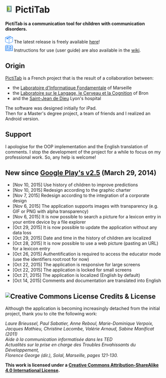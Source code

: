 # <img src="https://raw.githubusercontent.com/FerreroJeremy/PictiTab/master/res/drawable-mdpi/ic_launcher.png" width="25"> PictiTab

<b>PictiTab is a communication tool for children with communication disorders.</b>

<img src="https://github.com/FerreroJeremy/PictiTab/blob/master/screenshots/close.png"> The latest release is freely available [here](https://github.com/FerreroJeremy/PictiTab/releases/tag/v4.0)! <br/>
<img src="https://github.com/FerreroJeremy/PictiTab/blob/master/screenshots/guide.png"> Instructions for use (user guide) are also available in the [wiki](https://github.com/FerreroJeremy/PictiTab/wiki).

## Origin

[PictiTab](http://talep.lif.univ-mrs.fr/PictiTab/) is a French project that is the result of a collaboration between:
* the [Laboratoire d'Informatique Fondamentale](http://www.lif.univ-mrs.fr/) of Marseille
* the [Laboratoire sur le Langage, le Cerveau et la Cognition](http://l2c2.isc.cnrs.fr/drupal7/index.html) of Bron
* and the [Saint-Jean de Dieu](http://sjd.arhm.fr/) Lyon's hospital 

The software was designed initially for iPad. <br/>
Then for a Master's degree project, a team of friends and I realized an Android version. <br/>

## Support

I apologise for the OOP implementation and the English translation of comments. I stop the development of the project for a while to focus on my professional work. So, any help is welcome!

## New since [Google Play's v2.5](https://play.google.com/store/apps/details?id=com.pictitab.app) (March 29, 2014)

- [Nov 10, 2015] Use history of children to improve predictions
- [Nov 10, 2015] Redesign according to the graphic charter
- [Nov 7, 2015] Redesign according to the integration of a corporate design
- [Nov 6, 2015] The application supports images with transparency (e.g. GIF or PNG with alpha transparency)
- [Nov 6, 2015] It is now possible to search a picture for a lexicon entry in your entire device by a file explorer
- [Oct 29, 2015] It is now possible to update the application without any data loss
- [Oct 29, 2015] Date and time in the history of children are localized
- [Oct 28, 2015] It is now possible to use a web picture (pasting an URL) for a lexicon entry
- [Oct 26, 2015] Authentification is required to access the educator mode (use the identifiers root:root for now)
- [Oct 22, 2015] The application is responsive for large screens
- [Oct 22, 2015] The application is locked for small screens
- [Oct 21, 2015] The application is localized (English by default)
- [Oct 14, 2015] Comments and documentation are translated into English

## <img alt="Creative Commons License" style="border-width:0" src="https://i.creativecommons.org/l/by-sa/4.0/88x31.png" /> Credits & License

Although the application is becoming increasingly detached from the initial project, thank you to cite the following work:

<i>Laure Brieussel, Paul Sabatier, Anne Reboul, Marie-Dominique Verpoix, Jacques Mathieu, Christine Lacombe, Valérie Arnaud, Sabine Manificat (2011) <br/>
Aide à la communication informatisée dans les TED <br/>
Actualités sur la prise en charge des Troubles Envahissants du Développement, <br/>
Florence George (dir.), Solal, Marseille, pages 121-130.</i>

<b>This work is licensed under a <a rel="license" href="http://creativecommons.org/licenses/by-sa/4.0/">Creative Commons Attribution-ShareAlike 4.0 International License</a>.</b>
